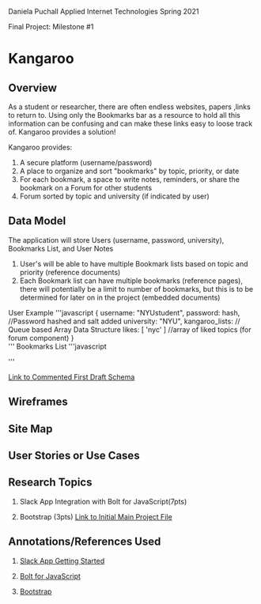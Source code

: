 Daniela Puchall
Applied Internet Technologies
Spring 2021

Final Project: Milestone #1

# Kangaroo
## Overview
 As a student or researcher, there are often endless websites, papers ,links to return to. 
 Using only the Bookmarks bar as a resource to hold all this information can be confusing and
 can make these links easy to loose track of. Kangaroo provides a solution! 

 Kangaroo provides: 
 1. A secure platform (username/password) 
 2. A place to organize and sort "bookmarks" by topic, priority, or date
 3. For each bookmark, a space to write notes, reminders, or share the bookmark on a Forum for other   students 
 4. Forum sorted by topic and university (if indicated by user)


## Data Model 
The application will store Users (username, password, university), Bookmarks List, and User Notes
1. User's will be able to have multiple Bookmark lists based on topic and priority (reference documents)
2. Each Bookmark list can have multiple bookmarks (reference pages), there will potentially be a limit to number of bookmarks, but this is to be determined for later on in the project (embedded documents)


User Example
'''javascript
  {
      username: "NYUstudent",
      password: hash, //Password hashed and salt added
      university: "NYU",
      kangaroo_lists: // Queue based Array Data Structure
      likes: [ 'nyc' ] //array of liked topics (for forum component)
  }  
 '''
Bookmarks List
'''javascript

 '''


[Link to Commented First Draft Schema](../blob/master/LICENSE)


## Wireframes

## Site Map

## User Stories or Use Cases

## Research Topics
1. Slack App Integration with Bolt for JavaScript(7pts)

2. Bootstrap (3pts)
[Link to Initial Main Project File](../blob/master/LICENSE)

## Annotations/References Used
1. [Slack App Getting Started](https://slack.dev/bolt-js/tutorial/getting-started)

2. [Bolt for JavaScript](https://slack.dev/bolt-js/reference) 

3. [Bootstrap](https://getbootstrap.com/)
